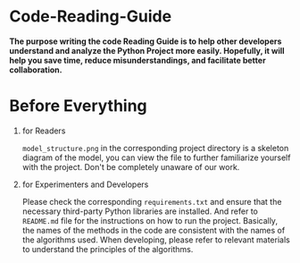 # Code-Reading-Guide
**The purpose writing the code Reading Guide is to help other developers understand and analyze the Python Project more easily.
Hopefully, it will help you save time, reduce misunderstandings, and facilitate better collaboration.**

# Before Everything
1. for Readers
   
   `model_structure.png` in the corresponding project directory is a skeleton diagram of the model, you can view the file to further familiarize yourself with the project. Don't be completely unaware of our work.

2. for Experimenters and Developers
   
   Please check the corresponding `requirements.txt` and ensure that the necessary third-party Python libraries are installed. And refer to `README.md` file for the instructions on how to run the project. Basically, the names of the methods in the code are consistent with the names of the algorithms used. When developing, please refer to relevant materials to understand the principles of the algorithms.
